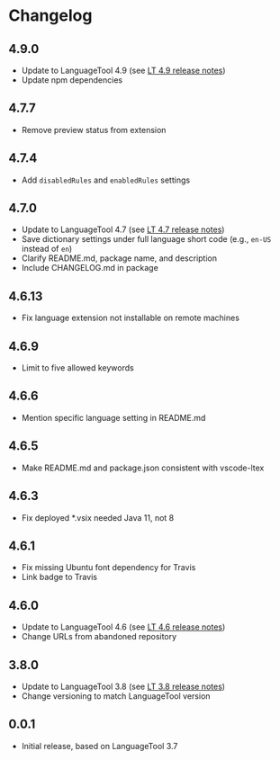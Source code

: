 # Changelog

## 4.9.0

- Update to LanguageTool 4.9 (see [LT 4.9 release notes](https://github.com/languagetool-org/languagetool/blob/d6a675b8dbf04c57ab0729e82b655f5fb8205dd9/languagetool-standalone/CHANGES.md#49-2020-03-24))
- Update npm dependencies

## 4.7.7

- Remove preview status from extension

## 4.7.4

- Add `disabledRules` and `enabledRules` settings

## 4.7.0

- Update to LanguageTool 4.7 (see [LT 4.7 release notes](https://github.com/languagetool-org/languagetool/blob/64f87c18c4d0c13f365d6d85c7aa8c61b7ed2ccf/languagetool-standalone/CHANGES.md#47-2019-09-28))
- Save dictionary settings under full language short code (e.g., `en-US` instead of `en`)
- Clarify README.md, package name, and description
- Include CHANGELOG.md in package

## 4.6.13

- Fix language extension not installable on remote machines

## 4.6.9

- Limit to five allowed keywords

## 4.6.6

- Mention specific language setting in README.md

## 4.6.5

- Make README.md and package.json consistent with vscode-ltex

## 4.6.3

- Fix deployed *.vsix needed Java 11, not 8

## 4.6.1

- Fix missing Ubuntu font dependency for Travis
- Link badge to Travis

## 4.6.0

- Update to LanguageTool 4.6 (see [LT 4.6 release notes](https://github.com/languagetool-org/languagetool/blob/123662bd07059429d9a6d22af6fae164c2ce9dc5/languagetool-standalone/CHANGES.md#46-2019-06-26))
- Change URLs from abandoned repository

## 3.8.0

- Update to LanguageTool 3.8 (see [LT 3.8 release notes](https://github.com/languagetool-org/languagetool/blob/aa1bef4c0108e25eea7f71bd557b6cc4d9c53c2b/languagetool-standalone/CHANGES.md#38-2017-06-27))
- Change versioning to match LanguageTool version

## 0.0.1

- Initial release, based on LanguageTool 3.7

